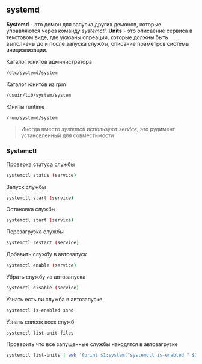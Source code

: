 ## systemd
**Systemd** - это демон для запуска других демонов, которые управляются через команду *systemctl*.
**Units** - это описаение сервиса в текстовом виде, где указаны опреации, которые должны быть выполнены до и после запуска службы, описание праметров системы инициализации.

Каталог юнитов администратора 
```bash
/etc/systemd/system
```

Каталог юнитов  из rpm 
```bash
/usuir/lib/system/system
```

Юниты runtime 
```bash
/run/systemd/system
```

> Иногда вместо *systemctl* используют *service*, это рудимент установленный для совместимости

### Systemctl
Проверка статуса службы 
```bash
systemctl status (service)
```

Запуск службы
```bash
systemctl start (service)
```

Остановка службы 
```bash
systemctl start (service)
```

Перезагрузка службы 
```bash
systemctl restart (service)
```

Добавить службу в автозапуск
```bash
systemctl enable (service)
```

Убрать службу из автозапуска
```bash
systemctl disable (service)
```

Узнать есть ли служба в автозапуске
```bash
systemctl is-enabled sshd
```

Узнать список всех служб
```
systemctl list-unit-files
```

Проверить что все запущенные службы находятся в автозагрузке
```bash
systemctl list-units | awk '{print $1;system("systemctl is-enabled " $1)}'
```